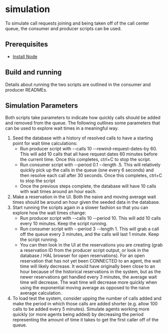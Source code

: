 # simulation

To simulate call requests joining and being taken off of the call center queue, the consumer and producer scripts can be used. 

## Prerequisites

* [Install Node](https://nodejs.org/en/download/)

## Build and running

Details about running the two scripts are outlined in the consumer and producer READMEs.

## Simulation Parameters

Both scripts take parameters to indicate how quickly calls should be added and removed from the queue. The
following outlines some parameters that can be used to explore wait times in a meaningful way.

1. Seed the database with a history of resolved calls to have a starting point for wait time calculations:
    * Run producer script with --calls 10 --rewind-request-dates-by 60. This will add 10 calls that all have request dates 60 minutes before the current time. Once this completes, ctrl+C to stop the script.
    * Run consumer script with --period 0.1 --length .5. This will relatively quickly pick up the calls in the queue (one every 6 seconds) and then resolve each call after 30 seconds. Once this completes, ctrl+C to stop the script
    * Once the previous steps complete, the database will have 10 calls with wait times around an hour each.
2. Make a reservation in the UI. Both the naive and moving average wait times should be around an hour given the seeded data in the database.
3. Start running the scripts again in a slower fashion so that you can explore how the wait times change:
    * Run producer script with --calls 10 --period 10. This will add 10 calls every 10 minutes. Keep the script running.
    * Run consumer script with --period 3 --length 1. This will grab a call off the queue every 3 minutes, and the calls will last 1 minute. Keep the script running.
    * You can then look in the UI at the reservations you are creating (grab a reservation ID from the producer script output, or look in the database / HAL browser for open reservations). For an open reservation that has not yet been CONNECTED to an agent, the wait time will likely decrease. It would have originally been close to an hour because of the historical reservations in the system, but as the newer reservations get handled every 3 minutes, the average wait time will decrease. The wait time will decrease more quickly when using the exponential moving average as opposed to the naive average calculation.
4. To load test the system, consider upping the number of calls added and make the period in which those calls are added shorter (e.g. allow 100 calls to be added every 5 minutes). Simulate agents working more quickly (or more agents being added) by decreasing the period representing the amount of time it takes to get the first caller off of the queue.